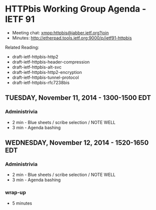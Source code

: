 # HTTPbis Working Group Agenda - IETF 91

* Meeting chat: <xmpp:httpbis@jabber.ietf.org?join>
* Minutes: http://etherpad.tools.ietf.org:9000/p/ietf91-httpbis

Related Reading:

* draft-ietf-httpbis-http2
* draft-ietf-httpbis-header-compression
* draft-ietf-httpbis-alt-svc
* draft-ietf-httpbis-http2-encryption
* draft-ietf-httpbis-tunnel-protocol
* draft-ietf-httpbis-rfc7238bis


## TUESDAY, November 11, 2014 - 1300-1500 EDT

### Administrivia
* 2 min - Blue sheets / scribe selection / NOTE WELL
* 3 min - Agenda bashing




## WEDNESDAY, November 12, 2014 - 1520-1650 EDT

### Administrivia
* 2 min - Blue sheets / scribe selection / NOTE WELL
* 3 min - Agenda bashing


### wrap-up

* 5 minutes

